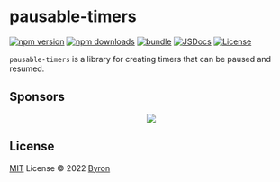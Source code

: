# pausable-timers

[![npm version][npm-version-src]][npm-version-href]
[![npm downloads][npm-downloads-src]][npm-downloads-href]
[![bundle][bundle-src]][bundle-href]
[![JSDocs][jsdocs-src]][jsdocs-href]
[![License][license-src]][license-href]

`pausable-timers` is a library for creating timers that can be paused and resumed.

## Sponsors

<p align="center">
  <a href="https://cdn.jsdelivr.net/gh/byronogis/static/sponsors.svg">
    <img src='https://cdn.jsdelivr.net/gh/byronogis/static/sponsors.svg'/>
  </a>
</p>

## License

[MIT](./LICENSE) License © 2022 [Byron](https://github.com/byronogis)

<!-- Badges -->

[npm-version-src]: https://img.shields.io/npm/v/pausable-timers?style=flat&colorA=080f12&colorB=1fa669
[npm-version-href]: https://npmjs.com/package/pausable-timers
[npm-downloads-src]: https://img.shields.io/npm/dm/pausable-timers?style=flat&colorA=080f12&colorB=1fa669
[npm-downloads-href]: https://npmjs.com/package/pausable-timers
[bundle-src]: https://img.shields.io/bundlephobia/minzip/pausable-timers?style=flat&colorA=080f12&colorB=1fa669&label=minzip
[bundle-href]: https://bundlephobia.com/result?p=pausable-timers
[license-src]: https://img.shields.io/github/license/byronogis/pausable-timers.svg?style=flat&colorA=080f12&colorB=1fa669
[license-href]: https://github.com/byronogis/pausable-timers/blob/main/LICENSE
[jsdocs-src]: https://img.shields.io/badge/jsdocs-reference-080f12?style=flat&colorA=080f12&colorB=1fa669
[jsdocs-href]: https://www.jsdocs.io/package/pausable-timers
